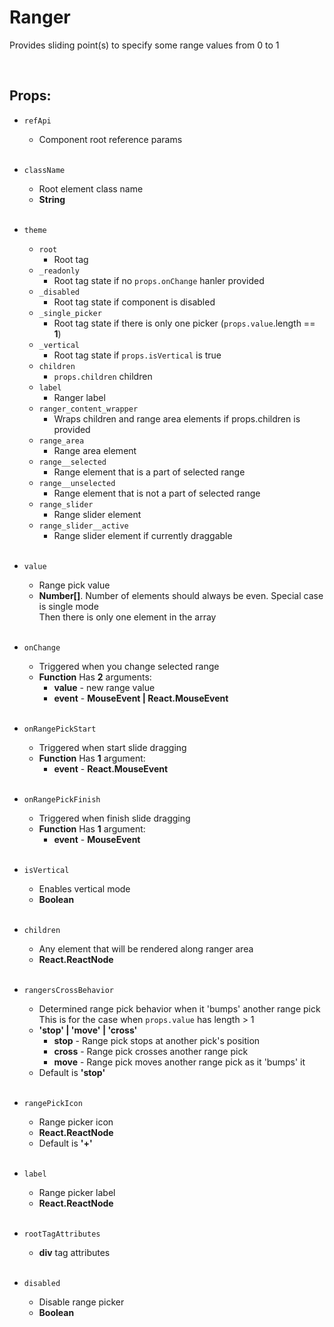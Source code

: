 # Ranger

Provides sliding point(s) to specify some range values from 0 to 1<br />

<br />

## Props:

- `refApi`
    - Component root reference params<br /><br />

- `className`
    - Root element class name
    - **String**<br /><br />

- `theme`
    - `root`
        - Root tag
    - `_readonly`
        - Root tag state if no `props.onChange` hanler provided
    - `_disabled`
        - Root tag state if component is disabled
    - `_single_picker`
        - Root tag state if there is only one picker (`props.value`.length == **1**)
    - `_vertical`
        - Root tag state if `props.isVertical` is true
    - `children`
        - `props.children` children
    - `label`
        - Ranger label
    - `ranger_content_wrapper`
        - Wraps children and range area elements if props.children is provided
    - `range_area`
         - Range area element
    - `range__selected`
        - Range element that is a part of selected range
    - `range__unselected`
        - Range element that is not a part of selected range
    - `range_slider`
        - Range slider element
    - `range_slider__active`
        - Range slider element if currently draggable<br /><br />

- `value`
    - Range pick value
    - **Number[]**. Number of elements should always be even. Special case is single mode<br />
    Then there is only one element in the array<br /><br />

- `onChange`
    - Triggered when you change selected range
    - **Function** Has **2** arguments:
        - **value** - new range value
        - **event** - **MouseEvent | React.MouseEvent<HTMLDivElement>**<br /><br />

- `onRangePickStart`
    - Triggered when start slide dragging
    - **Function** Has **1** argument:
        - **event** - **React.MouseEvent<HTMLDivElement>**<br /><br />

- `onRangePickFinish`
    - Triggered when finish slide dragging
    - **Function** Has **1** argument:
        - **event** - **MouseEvent**<br /><br />

- `isVertical`
    - Enables vertical mode
    - **Boolean**<br /><br />

- `children`
    - Any element that will be rendered along ranger area
    - **React.ReactNode**<br /><br />

- `rangersCrossBehavior`
    - Determined range pick behavior when it 'bumps' another range pick<br />
        This is for the case when `props.value` has length > 1
    - **'stop' | 'move' | 'cross'**
        - **stop** - Range pick stops at another pick's position
        - **cross** - Range pick crosses another range pick
        - **move** - Range pick moves another range pick as it 'bumps' it
    - Default is **'stop'**<br /><br />

- `rangePickIcon`
    - Range picker icon
    - **React.ReactNode**
    - Default is **'+'**<br /><br />

- `label`
    - Range picker label
    - **React.ReactNode**<br /><br />

- `rootTagAttributes`
    - **div** tag attributes<br /><br />

- `disabled`
    - Disable range picker
    - **Boolean**